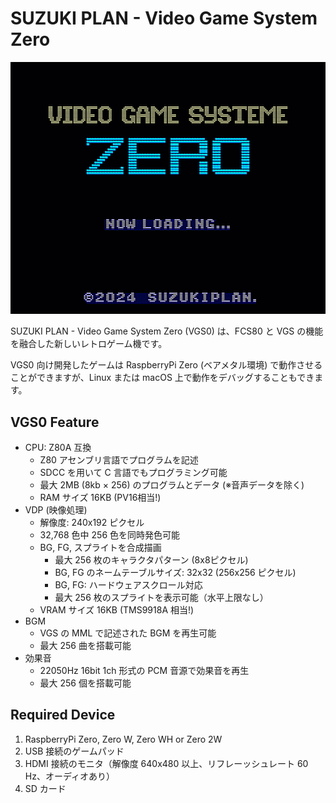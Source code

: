 # SUZUKI PLAN - Video Game System Zero

![image](vgs0.png)

SUZUKI PLAN - Video Game System Zero (VGS0) は、FCS80 と VGS の機能を融合した新しいレトロゲーム機です。

VGS0 向け開発したゲームは RaspberryPi Zero (ベアメタル環境) で動作させることができますが、Linux または macOS 上で動作をデバッグすることもできます。

## VGS0 Feature

- CPU: Z80A 互換
  - Z80 アセンブリ言語でプログラムを記述
  - SDCC を用いて C 言語でもプログラミング可能
  - 最大 2MB (8kb × 256) のプログラムとデータ (※音声データを除く)
  - RAM サイズ 16KB (PV16相当!)
- VDP (映像処理)
  - 解像度: 240x192 ピクセル
  - 32,768 色中 256 色を同時発色可能
  - BG, FG, スプライトを合成描画
    - 最大 256 枚のキャラクタパターン (8x8ピクセル)
    - BG, FG のネームテーブルサイズ: 32x32 (256x256 ピクセル)
    - BG, FG: ハードウェアスクロール対応
    - 最大 256 枚のスプライトを表示可能（水平上限なし）
  - VRAM サイズ 16KB (TMS9918A 相当!)
- BGM
  - VGS の MML で記述された BGM を再生可能
  - 最大 256 曲を搭載可能
- 効果音
  - 22050Hz 16bit 1ch 形式の PCM 音源で効果音を再生
  - 最大 256 個を搭載可能

## Required Device

1. RaspberryPi Zero, Zero W, Zero WH or Zero 2W
2. USB 接続のゲームパッド
3. HDMI 接続のモニタ（解像度 640x480 以上、リフレーッシュレート 60 Hz、オーディオあり）
4. SD カード
